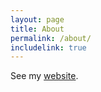 ```yaml
---
layout: page
title: About
permalink: /about/
includelink: true
---
```


See my [website](https://anshulsc.live/).
